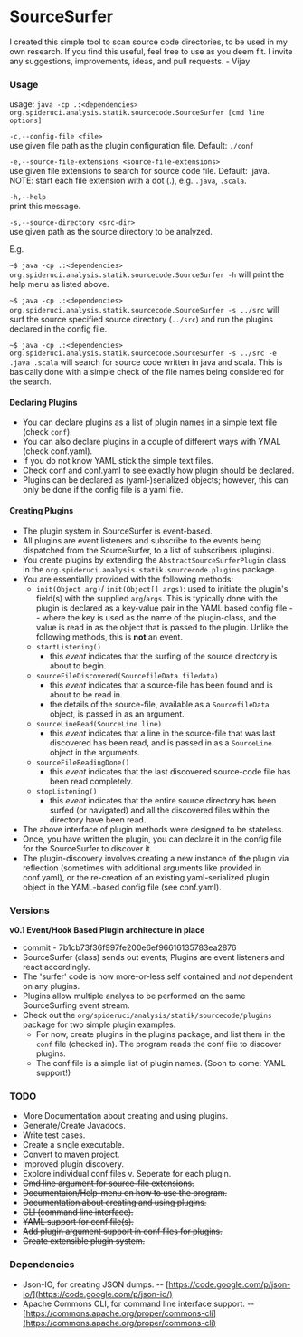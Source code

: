 # SourceSurfer

I created this simple tool to scan source code directories, to be used in my own research. If you find this useful, feel free to use as you deem fit. I invite any suggestions, improvements, ideas, and pull requests. - Vijay

### Usage

usage: `java -cp .:<dependencies> org.spideruci.analysis.statik.sourcecode.SourceSurfer [cmd line options]`

`-c,--config-file <file>`  
use given file path as the plugin configuration file. Default: `./conf`

`-e,--source-file-extensions <source-file-extensions>`  
use given file extensions to search for source code file. Default: .java. NOTE: start each file extension with a dot (.), e.g. `.java`, `.scala`.

`-h,--help`  
print this message.
 
`-s,--source-directory <src-dir>`  
use given path as the source directory to be analyzed.

E.g. 

`~$ java -cp .:<dependencies> org.spideruci.analysis.statik.sourcecode.SourceSurfer -h` will print the help menu as listed above.

`~$ java -cp .:<dependencies> org.spideruci.analysis.statik.sourcecode.SourceSurfer -s ../src` will surf the source specified source directory (`../src`) and run the plugins declared in the config file.

`~$ java -cp .:<dependencies> org.spideruci.analysis.statik.sourcecode.SourceSurfer -s ../src -e .java .scala` will search for source code written in java and scala. This is basically done with a simple check of the file names being considered for the search.

#### Declaring Plugins

- You can declare plugins as a list of plugin names in a simple text file (check `conf`).
- You can also declare plugins in a couple of different ways with YMAL (check conf.yaml).
- If you do not know YAML stick the simple text files.
- Check conf and conf.yaml to see exactly how plugin should be declared.
- Plugins can be declared as (yaml-)serialized objects; however, this can only be done if the config file is a yaml file.

#### Creating Plugins

- The plugin system in SourceSurfer is event-based. 
- All plugins are event listeners and subscribe to the events being dispatched from the SourceSurfer, to a list of subscribers (plugins).
- You create plugins by extending the `AbstractSourceSurferPlugin` class in the `org.spideruci.analysis.statik.sourcecode.plugins` package.
- You are essentially provided with the following methods:
  - `init(Object arg)`/ `init(Object[] args)`: used to initiate the plugin's field(s) with the supplied `arg`/`args`. This is typically done with the plugin is declared as a key-value pair in the YAML based config file -- where the key is used as the name of the plugin-class, and the value is read in as the object that is passed to the plugin. Unlike the following methods, this is **not** an event.
  - `startListening()`
    - this *event* indicates that the surfing of the source directory is about to begin.
  - `sourceFileDiscovered(SourcefileData filedata)`
    - this *event* indicates that a source-file has been found and is about to be read in.
    - the details of the source-file, available as a `SourcefileData` object, is passed in as an argument.
  - `sourceLineRead(SourceLine line)`
    - this *event* indicates that a line in the source-file that was last discovered has been read, and is passed in as a `SourceLine` object in the arguments.
  - `sourceFileReadingDone()`
    - this *event* indicates that the last discovered source-code file has been read completely.
  - `stopListening()`
    - this *event* indicates that the entire source directory has been surfed (or navigated) and all the discovered files within the directory have been read.
- The above interface of plugin methods were designed to be stateless.
- Once, you have written the plugin, you can declare it in the config file for the SourceSurfer to discover it. 
- The plugin-discovery involves creating a new instance of the plugin via reflection (sometimes with additional arguments like provided in conf.yaml), or the re-creation of an existing yaml-serialized plugin object in the YAML-based config file (see conf.yaml).



### Versions

**v0.1 Event/Hook Based Plugin architecture in place**  

- commit - 7b1cb73f36f997fe200e6ef96616135783ea2876
- SourceSurfer (class) sends out events; Plugins are event listeners and react accordingly.  
- The 'surfer' code is now more-or-less self contained and *not* dependent on any plugins.  
- Plugins allow multiple analyes to be performed on the same SourceSurfing event stream.  
- Check out the `org/spideruci/analysis/statik/sourcecode/plugins` package for two simple plugin examples.
  - For now, create plugins in the plugins package, and list them in the `conf` file (checked in). The program reads the conf file to discover plugins.
  - The conf file is a simple list of plugin names. (Soon to come: YAML support!)

### TODO

- More Documentation about creating and using plugins.
- Generate/Create Javadocs.
- Write test cases.
- Create a single executable.
- Convert to maven project.
- Improved plugin discovery.  
- Explore individual conf files v. Seperate for each plugin.  
- ~~Cmd line argument for source-file extensions.~~
- ~~Documentaion/Help-menu on how to use the program.~~
- ~~Documentation about creating and using plugins.~~
- ~~CLI (command line interface).~~  
- ~~YAML support for conf file(s).~~  
- ~~Add plugin argument support in conf files for plugins.~~  
- ~~Create extensible plugin system.~~

### Dependencies

- Json-IO, for creating JSON dumps. -- [https://code.google.com/p/json-io/](https://code.google.com/p/json-io/)
- Apache Commons CLI, for command line interface support. -- [https://commons.apache.org/proper/commons-cli](https://commons.apache.org/proper/commons-cli)